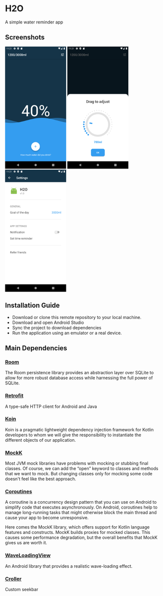 # H2O 
A simple water reminder app

## Screenshots
<img src="/screenshots/screenshot1.png" width="200" /> <img src="/screenshots/screenshot3.png" width="200" /> <img src="/screenshots/screenshot2.png" width="200" />

## Installation Guide
- Download or clone this remote repository to your local machine.
- Download and open Android Studio
- Sync the project to download dependencies
- Run the application using an emulator or a real device.

## Main Dependencies
### [Room](https://developer.android.com/topic/libraries/architecture/room)
The Room persistence library provides an abstraction layer over SQLite to allow for more robust database access while harnessing the full power of SQLite.

### [Retrofit](https://github.com/square/retrofit)
A type-safe HTTP client for Android and Java

### [Koin](https://github.com/InsertKoinIO/koin)
Koin is a pragmatic lightweight dependency injection framework for Kotlin developers to whom we will give the responsibility to instantiate the different objects of our application.

### [MockK](https://github.com/mockk/mockk)
Most JVM mock libraries have problems with mocking or stubbing final classes. Of course, we can add the “open” keyword to classes and methods that we want to mock. But changing classes only for mocking some code doesn't feel like the best approach.

### [Coroutines](https://github.com/Kotlin/kotlinx.coroutines)
A coroutine is a concurrency design pattern that you can use on Android to simplify code that executes asynchronously. On Android, coroutines help to manage long-running tasks that might otherwise block the main thread and cause your app to become unresponsive.

Here comes the MockK library, which offers support for Kotlin language features and constructs. MockK builds proxies for mocked classes. This causes some performance degradation, but the overall benefits that MockK gives us are worth it.

### [WaveLoadingView](https://github.com/tangqi92/WaveLoadingView)
An Android library that provides a realistic wave-loading effect.

### [Croller](https://github.com/harjot-oberai/Croller)
Custom seekbar

